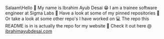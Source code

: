Salaam\Hello 👋 
My name is Ibrahim Ayub Desai 😁
I am a trainee software engineer at Sigma Labs 🧪 
Have a look at some of my pinned repositories 📌
Or take a look at some other repo's I have worked on 💻
The repo this README is in is actually the repo for my website 📶
Check it out here @ [ibrahimayubdesai.com](www.ibrahimayubdesai.com)
